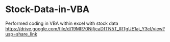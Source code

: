 # Stock-Data-in-VBA
Performed coding in VBA within excel with stock data
https://drive.google.com/file/d/19MR70NjfjcaDfTN5T_lRTgUE1aj_Y3cI/view?usp=share_link
